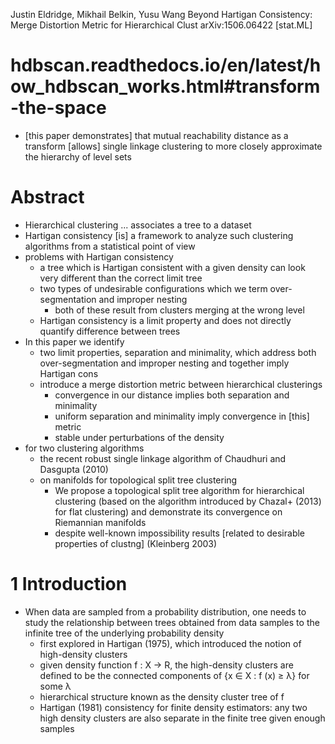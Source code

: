 Justin Eldridge, Mikhail Belkin, Yusu Wang
Beyond Hartigan Consistency: Merge Distortion Metric for Hierarchical Clust
arXiv:1506.06422 [stat.ML]

# hdbscan.readthedocs.io/en/latest/how_hdbscan_works.html#transform-the-space

* [this paper demonstrates] that mutual reachability distance as a transform
  [allows] single linkage clustering to
  more closely approximate the hierarchy of level sets

# Abstract

* Hierarchical clustering ... associates a tree to a dataset
* Hartigan consistency [is] a framework to analyze such clustering algorithms
  from a statistical point of view
* problems with Hartigan consistency
  * a tree which is Hartigan consistent with a given density can look very
    different than the correct limit tree
  * two types of undesirable configurations which we term
    over-segmentation and improper nesting
    * both of these result from clusters merging at the wrong level
  * Hartigan consistency is a limit property and does
    not directly quantify difference between trees
* In this paper we identify
  * two limit properties, separation and minimality, which address both
    over-segmentation and improper nesting and together imply Hartigan cons
  * introduce a merge distortion metric between hierarchical clusterings
    * convergence in our distance implies both separation and minimality
    * uniform separation and minimality imply convergence in [this] metric
    * stable under perturbations of the density
* for two clustering algorithms
  * the recent robust single linkage algorithm of Chaudhuri and Dasgupta (2010)
  * on manifolds for topological split tree clustering
    * We propose a topological split tree algorithm for hierarchical clustering
      (based on the algorithm introduced by Chazal+ (2013) for flat clustering)
      and demonstrate its convergence on Riemannian manifolds
    * despite well-known impossibility results 
      [related to desirable properties of clustng] (Kleinberg 2003)

# 1 Introduction

* When data are sampled from a probability distribution, one needs to study the
  relationship between trees obtained from data samples
  to the infinite tree of the underlying probability density
  * first explored in Hartigan (1975), which
    introduced the notion of high-density clusters
  * given density function f : X → R, the
    high-density clusters are defined to be
    the connected components of {x ∈ X : f (x) ≥ λ} for some λ
  * hierarchical structure known as the density cluster tree of f
  * Hartigan (1981) consistency for finite density estimators:
    any two high density clusters are also separate
    in the finite tree given enough samples
